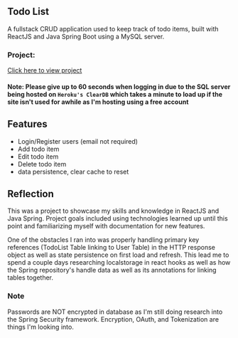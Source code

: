 ## Todo List 

A fullstack CRUD application used to keep track of todo items, built with ReactJS and Java Spring Boot using a MySQL server. 


### Project: 

[Click here to view project](https://festive-chandrasekhar-e40420.netlify.app/)

#### Note: Please give up to 60 seconds when logging in due to the SQL server being hosted on `Heroku's ClearDB` which takes a minute to load up if the site isn't used for awhile as I'm hosting using a free account

## Features

- Login/Register users (email not required)
- Add todo item
- Edit todo item
- Delete todo item
- data persistence, clear cache to reset 
  

## Reflection

This was a project to showcase my skills and knowledge in ReactJS and Java Spring. Project goals included using technologies learned up until this point and familiarizing myself with documentation for new features.  

One of the obstacles I ran into was properly handling primary key references (TodoList Table linking to User Table) in the HTTP response object as well as state persistence on first load and refresh. This lead me to spend a couple days researching localstorage in react hooks as well as how the Spring repository's handle data as well as its annotations for linking tables together. 

### Note

Passwords are NOT encrypted in database as I'm still doing research into the Spring Security framework. Encryption, OAuth, and Tokenization are things I'm looking into.
